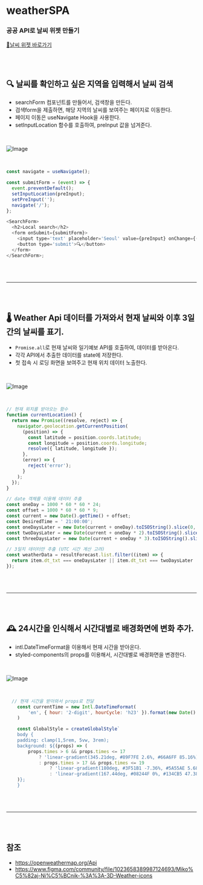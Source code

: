 # weatherSPA

### 공공 API로 날씨 위젯 만들기
<a href="https://jayweather.netlify.app" target="_blank">🔗날씨 위젯 바로가기</a>

<br/>
<br/>

## 🔍 날씨를 확인하고 싶은 지역을 입력해서 날씨 검색

- searchForm 컴포넌트를 만들어서, 검색창을 만든다.
- 검색form을 제출하면, 해당 지역의 날씨를 보여주는 페이지로 이동한다.
- 페이지 이동은 useNavigate Hook을 사용한다.
- setInputLocation 함수를 호출하여, preInput 값을 넘겨준다.

<br/>

![Image](https://github.com/JAYCODE-git/testRepo/assets/22652668/8ec084e6-ca11-47b8-98f0-4d7d8ce18b42)

<br/>

```js
const navigate = useNavigate();

const submitForm = (event) => {
  event.preventDefault();
  setInputLocation(preInput);
  setPreInput('');
  navigate('/');
};

<SearchForm>
  <h2>Local search</h2>
  <form onSubmit={submitForm}>
    <input type='text' placeholder='Seoul' value={preInput} onChange={(event) => setPreInput(event.target.value)} />
    <button type='submit'>🔍</button>
  </form>
</SearchForm>;
```

<br/>
<br/>

---

<br/>
<br/>

## 🌡️ Weather Api 데이터를 가져와서 현재 날씨와 이후 3일간의 날씨를 표기.

- `Promise.all`로 현재 날씨와 일기예보 API를 호출하여, 데이터를 받아온다.
- 각각 API에서 추출한 데이터를 state에 저장한다.
- 첫 접속 시 로딩 화면을 보여주고 현재 위치 데이터 노출한다.

<br/>

![Image](https://github.com/JAYCODE-git/testRepo/assets/22652668/18798b45-ee3e-4a78-b13a-cdb4c13450ba)

<br/>

```js
// 현재 위치를 받아오는 함수
function currentLocation() {
  return new Promise((resolve, reject) => {
    navigator.geolocation.getCurrentPosition(
      (position) => {
        const latitude = position.coords.latitude;
        const longitude = position.coords.longitude;
        resolve({ latitude, longitude });
      },
      (error) => {
        reject('error');
      }
    );
  });
}

// date 객체를 이용해 데이터 추출
const oneDay = 1000 * 60 * 60 * 24;
const offset = 1000 * 60 * 60 * 9;
const current = new Date().getTime() + offset;
const DesiredTime = ' 21:00:00';
const oneDaysLater = new Date(current + oneDay).toISOString().slice(0, 10) + DesiredTime;
const twoDaysLater = new Date(current + oneDay * 2).toISOString().slice(0, 10) + DesiredTime;
const threeDaysLater = new Date(current + oneDay * 3).toISOString().slice(0, 10) + DesiredTime;

// 3일치 데이터만 추출 (UTC 시간 계산 고려)
const weatherData = resultForecast.list.filter((item) => {
  return item.dt_txt === oneDaysLater || item.dt_txt === twoDaysLater || item.dt_txt === threeDaysLater;
});
```

<br/>
<br/>

---

<br/>
<br/>

## 🕰️ 24시간을 인식해서 시간대별로 배경화면에 변화 추가.

- intl.DateTimeFormat을 이용해서 현재 시간을 받아온다.
- styled-components의 props를 이용해서, 시간대별로 배경화면을 변경한다.

<br/>

![Image](https://github.com/JAYCODE-git/testRepo/assets/22652668/602a1c84-0b06-4a2d-9a47-020f258f1520)

<br/>

```js
  // 현재 시간을 받아와서 props로 전달
    const currentTime = new Intl.DateTimeFormat(
        'en', { hour: '2-digit', hourCycle: 'h23' }).format(new Date()
    )

    const GlobalStyle = createGlobalStyle`
    body {
    padding: clamp(1,5rem, 5vw, 3rem);
    background: ${(props) => (
        props.times > 6 && props.times <= 17
            ? 'linear-gradient(345.21deg, #89F7FE 2.6%, #66A6FF 85.16%)'
            : props.times > 17 && props.times <= 19
                ? 'linear-gradient(180deg, #3F51B1 -7.36%, #5A55AE 5.68%, #7B5FAC 17.73%, #8F6AAE 30.77%, #A86AA4 42.81%, #CC6B8E 54.86%, #F18271 67.9%, #F3A469 79.94%, #F7C978 92.99%)'
                : 'linear-gradient(167.44deg, #08244F 0%, #134CB5 47.38%, #0B42AB 100%)'
    )};
    }
```

<br/>
<br/>

---

<br/>
<br/>

## 참조

- https://openweathermap.org/Api
- https://www.figma.com/community/file/1023658389987124693/Miko%C5%82aj-Ni%C5%BCnik-%3A%3A-3D-Weather-icons
